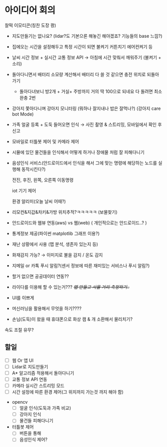 # 아이디어 회의

찰떡 이모티콘(칭찬 도장 쾅)

- 지도만들기는 없나요? (lidar?도 기본으론 해놓긴 해야겠죠? 기능들의 base 느낌?)
- 집에오는 시간을 설정해두고 특정 시간이 되면 불켜기 커튼치기 에어컨켜기 등
- 날씨 시간 정보 + 실시간 교통 정보 API → 아침에 시간 맞춰서 깨워주기 (불켜기 + 소리)
- 돌아다니면서 배터리 소모량 계산해서 배터리 다 쓸 것 같으면 충전 위치로 되돌아가기
    - 돌아다녀보니 방2개 + 거실+ 주방까지 거의 딱 100으로 되네요 다 돌려면 최소 완충 2번
- 강아지 쫓아다니며 강아지 모니터링 (뭐하나 잘지내나 밥은 잘먹나?) (강아지 care bot Mode)
- 가족 얼굴 등록 + 도둑 들어오면 인식 → 사진 촬영 & 스트리밍, 모바일에서 확인 후 신고
- 모바일로 터틀봇 제어 및 카메라 제어
- 시뮬에 있던 물건들을 인식해서 어떻게 하거나 장애물 처럼 잘 피해다니기
- 음성인식 서비스(안드로이드에서 인식을 해서 그에 맞는 명령에 해당하는 노드를 실행해 동작시킨다?)

    전진, 후진, 왼쪽, 오른쪽 이동명령

    iot 기기 제어 

    환경 알리미(오늘 날씨 어때?)

- 리모컨&지갑&차키&가방 위치추적?ㅋㅋㅋㅋㅋ (보물찾기)
- 안드로이드와 웹뷰 연동(aws) vs 웹(web) ( 개인적으로는 안드로이드..? )
- 통계정보 제공(파이썬 matplotlib 그래프 이용?)
- 재난 상황에서 사용 (맵 분석, 생존자 있는지 등)
- 화재감지 가능? → 이미지로 불을 감지 / 온도 감지
- 지메일 or 카톡 푸시 알림?(센서 정보에 따른 재미있는 서비스나 푸시 알림?)
- 할거 없으면 공공데이터 연동??
- 라이다를 이용해 할 수 있는거??? *~~맵 만들고 사물 거리 측정하기..~~*
- UI를 이쁘게
- 머신러닝을 활용해서 무엇을 하기????
- 손님(도둑)이 왔을 때 휴대폰으로 화상 캠 & 개 소환해서 물리치기?

속도 조절 유무?

## 할일

- [ ]  웹 Or 앱 UI
- [ ]  Lidar로 지도만들기
- [ ]  A* 알고리즘 적용해서 돌아다니기
- [ ]  교통 정보 API 연동
- [ ]  카메라 실시간 스트리밍 모드
- [ ]  시간 설정에 따른 환경 제어(그 위치까지 가는것 까지 해야 함)
- opencv
    - [ ]  얼굴 인식(도둑과 가족 비교)
    - [ ]  강아지 인식
    - [ ]  물건들 피해다니기

- 터틀봇 제어
    - [ ]  버튼을 통해
    - [ ]  음성인식 제어?